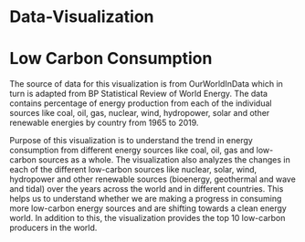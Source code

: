 # Data-Visualization


# Low Carbon Consumption

The source of data for this visualization is from OurWorldInData which in turn is adapted from BP Statistical Review of World Energy. The data contains percentage of energy production from each of the individual sources like coal, oil, gas, nuclear, wind, hydropower, solar and other renewable energies by country from 1965 to 2019. 

Purpose of this visualization is to understand the trend in energy consumption from different energy sources like coal, oil, gas and low-carbon sources as a whole. The visualization also analyzes the changes in each of the different low-carbon sources like nuclear, solar, wind, hydropower and other renewable sources (bioenergy, geothermal and wave and tidal) over the years across the world and in different countries. This helps us to understand whether we are making a progress in consuming more low-carbon energy sources and are shifting towards a clean energy world. In addition to this, the visualization provides the top 10 low-carbon producers in the world.
